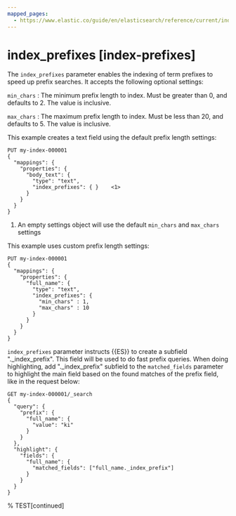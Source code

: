 ```yaml
---
mapped_pages:
  - https://www.elastic.co/guide/en/elasticsearch/reference/current/index-prefixes.html
---
```


# index_prefixes [index-prefixes]

The `index_prefixes` parameter enables the indexing of term prefixes to speed up prefix searches. It accepts the following optional settings:

`min_chars`
:   The minimum prefix length to index. Must be greater than 0, and defaults to 2. The value is inclusive.

`max_chars`
:   The maximum prefix length to index. Must be less than 20, and defaults to 5. The value is inclusive.

This example creates a text field using the default prefix length settings:

```console
PUT my-index-000001
{
  "mappings": {
    "properties": {
      "body_text": {
        "type": "text",
        "index_prefixes": { }    <1>
      }
    }
  }
}
```

1. An empty settings object will use the default `min_chars` and `max_chars` settings


This example uses custom prefix length settings:

```console
PUT my-index-000001
{
  "mappings": {
    "properties": {
      "full_name": {
        "type": "text",
        "index_prefixes": {
          "min_chars" : 1,
          "max_chars" : 10
        }
      }
    }
  }
}
```

`index_prefixes` parameter instructs {{ES}} to create a subfield "._index_prefix". This field will be used to do fast prefix queries. When doing highlighting, add "._index_prefix" subfield to the `matched_fields` parameter to highlight the main field based on the found matches of the prefix field, like in the request below:

```console
GET my-index-000001/_search
{
  "query": {
    "prefix": {
      "full_name": {
        "value": "ki"
      }
    }
  },
  "highlight": {
    "fields": {
      "full_name": {
        "matched_fields": ["full_name._index_prefix"]
      }
    }
  }
}
```

%  TEST[continued]

